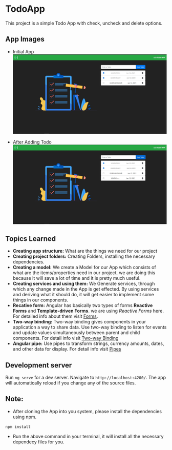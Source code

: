 # TodoApp

This project is a simple Todo App with check, uncheck and delete options.

## App Images

- Initial App
  ![Initial App](./images/image-1.jpg)

- After Adding Todo
  ![After adding Todo](./images/add-todo.jpg)

## Topics Learned

- **Creating app structure:** What are the things we need for our project
- **Creating project folders:** Creating Folders, installing the necessary dependencies.
- **Creating a model:** We create a Model for our App which consists of what are the items/properties need in our project. we are doing this because it will save a lot of time and it is pretty much useful.
- **Creating services and using them:** We Generate services, through which any change made in the App is get effected. By using services and deriving what it should do, it will get easier to implement some things in our components.
- **Recative form:** Angular has basically two types of forms **Reactive Forms** and **Template-driven Forms**. we are using _Reactive Forms_ here. For detailed info about them visit [Forms](https://angular.io/guide/forms-overview).
- **Two-way binding:** Two-way binding gives components in your application a way to share data. Use two-way binding to listen for events and update values simultaneously between parent and child components. For detail info visit [Two-way Binding](https://angular.io/guide/two-way-binding)
- **Angular pipe:** Use pipes to transform strings, currency amounts, dates, and other data for display. For detail info visit [Pipes](https://angular.io/guide/pipes)

## Development server

Run `ng serve` for a dev server. Navigate to `http://localhost:4200/`. The app will automatically reload if you change any of the source files.

## Note:

- After cloning the App into you system, please install the dependencies using npm.

```nodejs
npm install
```

- Run the above command in your terminal, it will install all the necessary dependecy files for you.
